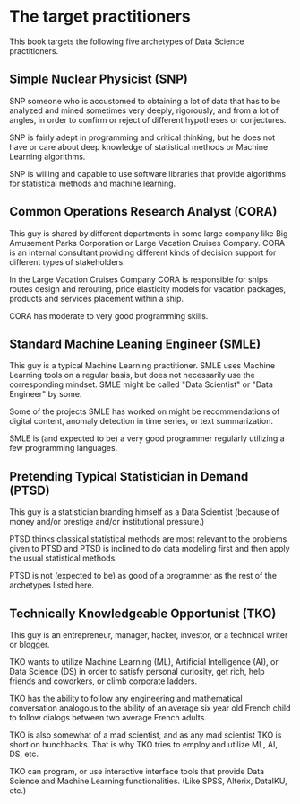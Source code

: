 # The target practitioners

This book targets the following five archetypes of Data Science practitioners.

## Simple Nuclear Physicist (SNP)

SNP someone who is accustomed to obtaining a lot of data that has to be analyzed and mined sometimes 
very deeply, rigorously, and from a lot of angles, in order to confirm or reject of different 
hypotheses or conjectures.
 
SNP is fairly adept in programming and critical thinking, 
but he does not have or care about deep knowledge of statistical methods or Machine Learning algorithms.
 
SNP is willing and capable to use software libraries that provide algorithms for statistical methods and machine learning.

## Common Operations Research Analyst (CORA)

This guy is shared by different departments in some large company like 
Big Amusement Parks Corporation or Large Vacation Cruises Company. 
CORA is an internal consultant providing different kinds of decision support for different types of stakeholders. 

In the Large Vacation Cruises Company CORA is responsible for ships routes design and rerouting, 
price elasticity models for vacation packages, products and services placement within a ship.

CORA has moderate to very good programming skills.   

## Standard Machine Leaning Engineer (SMLE)

This guy is a typical Machine Learning practitioner. 
SMLE uses Machine Learning tools on a regular basis, but does not necessarily use the corresponding mindset.
SMLE might be called "Data Scientist" or "Data Engineer" by some.

Some of the projects SMLE has worked on might be recommendations of digital content, 
anomaly detection in time series, or text summarization. 

SMLE is (and expected to be) a very good programmer regularly utilizing a few programming languages.

## Pretending Typical Statistician in Demand (PTSD)

This guy is a statistician branding himself as a Data Scientist 
(because of money and/or prestige and/or institutional pressure.)
 
PTSD thinks classical statistical methods are most relevant to the problems given to PTSD and 
PTSD is inclined to do data modeling first and then apply the usual statistical methods. 

PTSD is not (expected to be) as good of a programmer as the rest of the archetypes listed here.

## Technically Knowledgeable Opportunist (TKO) 

This guy is an entrepreneur, manager, hacker, investor, or a technical writer or blogger. 

TKO wants to utilize Machine Learning (ML), Artificial Intelligence (AI), or Data Science (DS) 
in order to satisfy personal curiosity, get rich, help friends and coworkers, or climb corporate ladders.

TKO has the ability to follow any engineering and mathematical conversation analogous to 
the ability of an average six year old French child to follow dialogs between two average French adults. 

TKO is also somewhat of a mad scientist, and as any mad scientist TKO is short on hunchbacks. 
That is why TKO tries to employ and utilize ML, AI, DS, etc.

TKO can program, or use interactive interface tools that provide Data Science and Machine Learning functionalities.
(Like SPSS, Alterix, DataIKU, etc.) 


